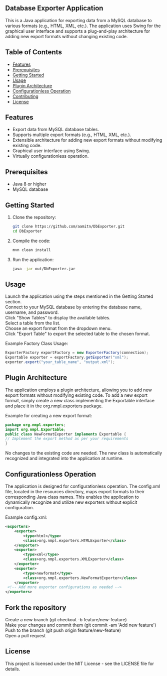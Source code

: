 ## Database Exporter Application

This is a Java application for exporting data from a MySQL database to various formats (e.g., HTML, XML, etc.). The application uses Swing for the graphical user interface and supports a plug-and-play architecture for adding new export formats without changing existing code.

## Table of Contents

*   [Features](#features)
*   [Prerequisites](#prerequisites)
*   [Getting Started](#getting-started)
*   [Usage](#usage)
*   [Plugin Architecture](#plugin-architecture)
*   [Configurationless Operation](#configurationless-operation)
*   [Contributing](#contributing)
*   [License](#license)

## Features

*   Export data from MySQL database tables.
*   Supports multiple export formats (e.g., HTML, XML, etc.).
*   Extensible architecture for adding new export formats without modifying existing code.
*   Graphical user interface using Swing.
*   Virtually configurationless operation.

## Prerequisites

*   Java 8 or higher
*   MySQL database

## Getting Started

1.  Clone the repository:

    ```bash
    git clone https://github.com/aamitn/DbExporter.git
    cd DbExporter

2.  Compile the code:

    ```bash
    mvn clean install

3.  Run the application:

    ```bash
    java -jar out/DbExporter.jar

## Usage

Launch the application using the steps mentioned in the Getting Started section.  
Connect to your MySQL database by entering the database name, username, and password.  
Click "Show Tables" to display the available tables.  
Select a table from the list.  
Choose an export format from the dropdown menu.  
Click "Export Table" to export the selected table to the chosen format.

Example Factory Class Usage:

```java
ExporterFactory exportFactory = new ExporterFactory(connection);
Exportable exporter = exportFactory.getExporter("xml"); 
exporter.export("your_table_name", "output.xml");
```

## Plugin Architecture

The application employs a plugin architecture, allowing you to add new export formats without modifying existing code. To add a new export format, simply create a new class implementing the Exportable interface and place it in the org.nmpl.exporters package.

Example for creating a new export format:

```java
package org.nmpl.exporters;
import org.nmpl.Exportable;
public class NewFormatExporter implements Exportable {
// Implement the export method as per your requirements
}
```


No changes to the existing code are needed. The new class is automatically recognized and integrated into the application at runtime.

## Configurationless Operation

The application is designed for configurationless operation. The config.xml file, located in the resources directory, maps export formats to their corresponding Java class names. This enables the application to dynamically recognize and utilize new exporters without explicit configuration.

Example config.xml:

```xml
<exporters>
	<exporter> 
 		<type>html</type> 
		<class>org.nmpl.exporters.HTMLExporter</class> 
	</exporter> 
	<exporter>
		<type>xml</type>
 		<class>org.nmpl.exporters.XMLExporter</class> 
	</exporter>
 	<exporter> 
		<type>newformat</type> 
		<class>org.nmpl.exporters.NewFormatExporter</class>
 	</exporter>
 <!-- Add more exporter configurations as needed --> 
</exporters>
```

## Fork the repository

Create a new branch (git checkout -b feature/new-feature)  
Make your changes and commit them (git commit -am 'Add new feature')  
Push to the branch (git push origin feature/new-feature)  
Open a pull request

## License

This project is licensed under the MIT License - see the LICENSE file for details.